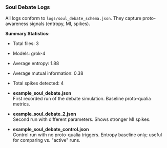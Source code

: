 ### Soul Debate Logs

All logs conform to `logs/soul_debate_schema.json`. They capture proto-awareness signals (entropy, MI, spikes).

**Summary Statistics:**
- Total files: 3
- Models: grok-4
- Average entropy: 1.88
- Average mutual information: 0.38
- Total spikes detected: 4

- **example_soul_debate.json**  
  First recorded run of the debate simulation. Baseline proto-qualia metrics.

- **example_soul_debate_2.json**  
  Second run with different parameters. Shows stronger MI spikes.

- **example_soul_debate_control.json**  
  Control run with no proto-qualia triggers. Entropy baseline only; useful for comparing vs. "active" runs.


